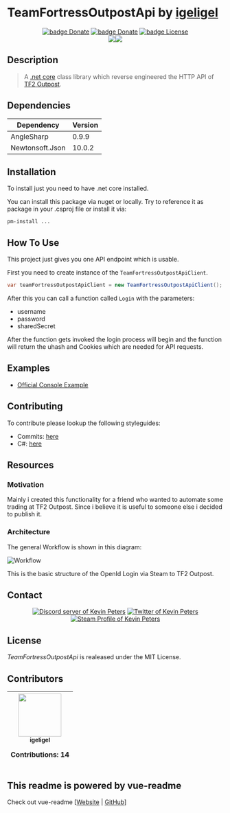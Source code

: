 # TeamFortressOutpostApi by <a href="https://github.com/igeligel">igeligel</a>

<div style="text-align:center"><a href="https://www.paypal.me/kevinpeters96/1"><img src="https://img.shields.io/badge/Donate-Paypal-003087.svg?style=flat" alt="badge Donate" /></a> <a href="https://steamcommunity.com/tradeoffer/new/?partner=68364320&token=CzTCv8JM"><img src="https://img.shields.io/badge/Donate-Steam-000000.svg?style=flat" alt="badge Donate" /></a> <a href="https://camo.githubusercontent.com/821427c89e1b8a9b508077c4379abac05192eae2/68747470733a2f2f696d672e736869656c64732e696f2f6769746875622f6c6963656e73652f6967656c6967656c2f5465616d466f7274726573734f7574706f73744170692e737667"><img src="https://img.shields.io/badge/License-MIT-1da1f2.svg?style=flat" alt="badge License" /></a> </div>

<div style="text-align:center"><img src ="http://i.imgur.com/t7TEH8L.gif" /><img src ="http://i.imgur.com/X1ujmme.gif" /></div>

## Description

> A [.net core](https://www.microsoft.com/net/core) class library which reverse engineered the HTTP API of [TF2 Outpost](http://www.tf2outpost.com/).

## Dependencies

| Dependency | Version |
| -- | -- |
| AngleSharp | 0.9.9 |
| Newtonsoft.Json | 10.0.2 |


## Installation

To install just you need to have .net core installed.

You can install this package via nuget or locally. Try to reference it as package in your .csproj file or install it via:

```
pm-install ...
```

## How To Use

This project just gives you one API endpoint which is usable.

First you need to create instance of  the ``TeamFortressOutpostApiClient``.

```csharp
var teamFortressOutpostApiClient = new TeamFortressOutpostApiClient();
```

After this you can call a function called ``Login`` with the parameters:

- username
- password
- sharedSecret

After the function gets invoked the login process will begin and the function will return the uhash and Cookies which are needed for API requests.

## Examples
- [Official Console Example](https://github.com/igeligel/TeamFortressOutpostApi/tree/master/examples/TeamFortressOutpostApiConsole)


## Contributing

To contribute please lookup the following styleguides:

- Commits: [here](https://github.com/igeligel/contributing-template/blob/master/commits.md)
- C#: [here](https://github.com/igeligel/contributing-template/blob/master/code-style/csharp.md)

## Resources

### Motivation

Mainly i created this functionality for a friend who wanted to automate some trading at TF2 Outpost. Since i believe it is useful to someone else i decided to publish it.

### Architecture

The general Workflow is shown in this diagram:

![Workflow](http://svgur.com/i/1GR.svg)

This is the basic structure of the OpenId Login via Steam to TF2 Outpost.

## Contact

<p align="center">
  <a href="https://discord.gg/HS57euF"><img src="https://img.shields.io/badge/Contact-Discord-7289da.svg" alt="Discord server of Kevin Peters"></a>
  <a href="https://twitter.com/kevinpeters_"><img src="https://img.shields.io/badge/Contact-Twitter-1da1f2.svg" alt="Twitter of Kevin Peters"></a>
  <a href="http://steamcommunity.com/profiles/76561198028630048"><img src="https://img.shields.io/badge/Contact-Steam-000000.svg" alt="Steam Profile of Kevin Peters"></a>
</p>


## License

*TeamFortressOutpostApi* is realeased under the MIT License.

<h2>Contributors</h2>

<table><thead><tr><th align="center"><a href="https://github.com/igeligel"><img src="https://avatars2.githubusercontent.com/u/12736734?v=3" width="100px;" style="max-width:100%;"><br><sub>igeligel</sub></a><br><p>Contributions: 14</p></th></tbody></table>

## This readme is powered by vue-readme
Check out vue-readme [[Website](https://igeligel.github.io/vue-readme) | [GitHub](https://github.com/igeligel/vue-readme)]



